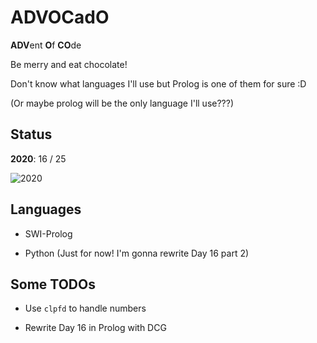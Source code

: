 # ADVOCadO

**ADV**ent **O**f **CO**de

Be merry and eat chocolate!

Don't know what languages I'll use but Prolog is one of them for sure :D

(Or maybe prolog will be the only language I'll use???)

## Status

**2020**: 16 / 25

![2020](https://progress-bar.dev/64/)

## Languages

- SWI-Prolog

- Python (Just for now! I'm gonna rewrite Day 16 part 2)

## Some TODOs

- Use `clpfd` to handle numbers

- Rewrite Day 16 in Prolog with DCG
